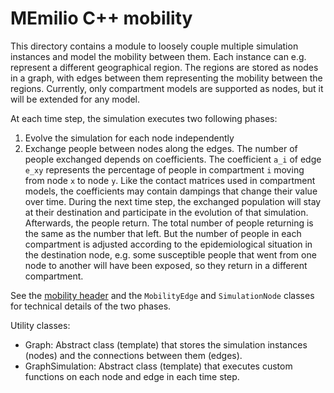 # MEmilio C++ mobility

This directory contains a module to loosely couple multiple simulation instances and model the mobility between them. Each instance can e.g. represent a different geographical region. The regions are stored as nodes in a graph, with edges between them representing the mobility between the regions. Currently, only compartment models are supported as nodes, but it will be extended for any model.

At each time step, the simulation executes two following phases:
1. Evolve the simulation for each node independently
2. Exchange people between nodes along the edges. The number of people exchanged depends on coefficients. The coefficient `a_i` of edge `e_xy` represents the percentage of people in compartment `i` moving from node `x` to node `y`. Like the contact matrices used in compartment models, the coefficients may contain dampings that change their value over time. During the next time step, the exchanged population will stay at their destination and participate in the evolution of that simulation. Afterwards, the people return. The total number of people returning is the same as the number that left. But the number of people in each compartment is adjusted according to the epidemiological situation in the destination node, e.g. some susceptible people that went from one node to another will have been exposed, so they return in a different compartment.

See the [mobility header](metapopulation_mobility_instant.h) and the `MobilityEdge` and `SimulationNode` classes for technical details of the two phases.

Utility classes:
- Graph: Abstract class (template) that stores the simulation instances (nodes) and the connections between them (edges).
- GraphSimulation: Abstract class (template) that executes custom functions on each node and edge in each time step.

